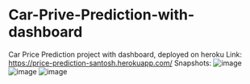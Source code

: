 # Car-Prive-Prediction-with-dashboard
Car Price Prediction project with dashboard, deployed on heroku
Link: https://price-prediction-santosh.herokuapp.com/
Snapshots:
![image](https://user-images.githubusercontent.com/40932902/165436659-d04ff945-424e-4b4d-a555-3a520e95d71e.png)
![image](https://user-images.githubusercontent.com/40932902/165436760-8ccf121d-f733-432c-b03d-7f112075b1ce.png)
![image](https://user-images.githubusercontent.com/40932902/165436802-456ccc45-c518-42b4-8906-83d4baa979bc.png)

